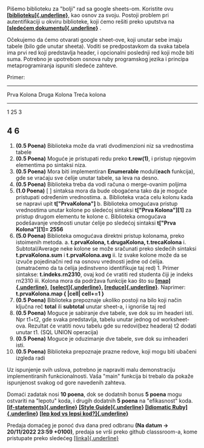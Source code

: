 Pišemo biblioteku za "bolji" rad sa google sheets-om. Koristite ovu
[**[biblioteku]{.underline}**](https://github.com/gimite/google-drive-ruby),
kao osnov za svoju. Postoji problem pri autentifikaciji u okviru
biblioteke, koji ćemo rešiti preko uputstva na **[[sledećem
dokumentu]{.underline}](https://docs.google.com/document/d/1RoiBTxJTYJq0_wEMszJmAgW3ZFI3m7Lb/edit?rtpof=true)**
.

Očekujemo da ćemo otvarati google sheet-ove, koji unutar sebe imaju
tabele (bilo gde unutar sheeta). Voditi se predpostavkom da svaka tabela
ima prvi red koji predstavlja header, i opcionalni poslednji red koji
može biti suma. Potrebno je upotrebom osnova ruby programskog jezika i
principa metaprogramiranja ispuniti sledeće zahteve.

Primer:

  -----------------------------------------------------------------------
  Prva Kolona             Druga Kolona            Treća kolona
  ----------------------- ----------------------- -----------------------
                                                  

  1                       25                      3

  4                                               6
  -----------------------------------------------------------------------

1.  **(0.5 Poena)** Biblioteka može da vrati dvodimenzioni niz sa vrednostima tabele
2.  **(0.5 Poena)** Moguće je pristupati redu preko **t.row(1)**, i pristup njegovim elementima po sintaksi niza.
3.  **(0.5 Poena)** Mora biti implementiran **Enumerable** modul(**each** funkcija), gde se vraćaju sve ćelije unutar tabele, sa leva na desno.
4.  **(0.5 Poena)** Biblioteka treba da vodi računa o merge-ovanim poljima
5.  **(1.0 Poena)** \[ \] sintaksa mora da bude obogaćena tako da je moguće pristupati određenim vrednostima.
    a.  Biblioteka vraća celu kolonu kada se napravi upit **t\["PrvaKolona"\]**
    b.  Biblioteka omogućava pristup vrednostima unutar kolone po sledećoj sintaksi 
    **t\["Prva Kolona"\]\[1\]** za pristup drugom elementu te kolone
    c.  Biblioteka omogućava podešavanje vrednosti unutar ćelije po sledećoj sintaksi 
    **t\["Prva Kolona"\]\[1\]= 2556**
6.  **(5.0 Poena)** Biblioteka omogućava direktni pristup kolonama, preko istoimenih metoda.
    a.  **t.prvaKolona, t.drugaKolona, t.trecaKolona**
        i.  Subtotal/Average neke kolone se može sračunati preko sledećih sintaksi **t.prvaKolona.sum** i **t.prvaKolona.avg**
        ii. Iz svake kolone može da se izvuče pojedinačni red na osnovu vrednosti jedne od ćelija. (smatraćemo da ta ćelija jedinstveno identifikuje taj red)
        1.  Primer sintakse: **t.indeks.rn2310**, ovaj kod će vratiti red studenta čiji je indeks rn2310
        iii. Kolona mora da podržava funkcije kao što su [**[map]{.underline}**](https://apidock.com/ruby/Enumerable/map), **[[select]{.underline}](https://apidock.com/ruby/Enumerable/select),                            [[reduce]{.underline}](https://apidock.com/ruby/Enumerable/reduce)**.
        Naprimer: **t.prvaKolona.map { \|cell\| cell+=1 }**
7.  **(0.5 Poena)** Biblioteka prepoznaje ukoliko postoji na bilo koji način ključna reč **total** ili **subtotal** unutar sheet-a, i ignoriše taj red
8.  **(0.5 Poena)** Moguce je sabiranje dve tabele, sve dok su im headeri isti. Npr t1+t2, gde svaka predstavlja, tabelu unutar
    jednog od worksheet-ova. Rezultat će vratiti novu tabelu gde su redovi(bez headera) t2 dodati unutar t1. (SQL UNION operacija)
9.  **(0.5 Poena)** Moguce je oduzimanje dve tabele, sve dok su imheaderi isti. 
10. **(0.5 Poena)** Biblioteka prepoznaje prazne redove, koji mogu biti ubačeni izgleda radi

Uz ispunjenje svih uslova, potrebno je napraviti malu demonstraciju
implementiranih funkcionalnosti. Vaša "main" funkcija bi trebalo da
pokaže ispunjenost svakog od gore navedenih zahteva.

Domaći zadatak nosi **10 poena**, dok se dodatnih bonus **5 poena** mogu
ostvariti na "lepotu" koda, i drugih dodatnih **5 poena** na
"efikasnost" koda.
[**[if-statements]{.underline}**](https://kyan.com/news/how-ruby-if-statements-can-help-you-write-better-code)
**[[Style Guide]{.underline}](https://github.com/airbnb/ruby)
[[Idiomatic
Ruby]{.underline}](https://www.codementor.io/@leandrotk100/idiomatic-ruby-writing-beautiful-code-pwdt8a8kq)
[[lep kod vs lepsi
kod?]{.underline}](https://technology.doximity.com/articles/when-is-ugly-code-beautiful)**

Predaja domaćeg je ponoć dva dana pred odbranu **(Na datum -\>
20/11/2022 23:59 +0100)**, predaja se vrši preko github classsroom-a,
kome pristupate preko sledećeg
[[linka]{.underline}](https://classroom.github.com/a/yphjIGtd)
